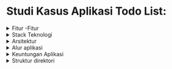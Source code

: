 # Studi Kasus Aplikasi Todo List:


<details>
<summary> Fitur -Fitur</summary>

- Autentikasi pengguna (login dan register)
- Penambahan, pengeditan, dan penghapusan todo
- Pencarian todo berdasarkan kategori
- Penandai todo sebagai selesai atau belum selesai
- Penambahan kategori todo
- Pencarian todo berdasarkan tanggal
- Notifikasi email saat todo mendekati batas waktu

</details>

<details>
<summary> Stack Teknologi </summary>

- Backend: Python dengan framework Flask dan database MySQL
- Frontend: HTML, CSS (menggunakan framework Tailwind) dan JavaScript (menggunakan framework Vue.js)
</details>
<details>
<summary> Arsitektur</summary>

- Penggunaan REST API untuk komunikasi antara backend dan frontend
- Penggunaan JWT untuk autentikasi dan validasi token
- Penyimpanan data todo dan kategori todo dalam database MySQL
</details>
<details>
<summary>Alur aplikasi</summary>

- Pengguna melakukan registrasi atau login
- Pengguna dapat menambah, mengedit, dan menghapus todo sesuai dengan kategori yang telah ditentukan
- Pengguna dapat menandai todo sebagai selesai atau belum selesai
- Pengguna dapat menambah kategori todo
- Pengguna dapat mencari todo berdasarkan tanggal dan kategori
- Pengguna akan menerima notifikasi email saat todo mendekati batas waktu
</details>

<details>
<summary>Keuntungan Aplikasi</summary>

- Membantu pengguna untuk mengelola todo dengan lebih efisien dan efektif
- Pengguna dapat mengatur todo sesuai dengan kategori yang telah ditentukan
- Pengguna dapat menandai todo sebagai selesai atau belum selesai
- Pengguna dapat menambah kategori todo
- Pengguna dapat mencari todo berdasarkan tanggal dan kategori
- Pengguna akan menerima notifikasi email saat todo mendekati batas waktu
</details>

<details>
<summary>Struktur direktori </summary>

- |-- backend/
- |   |-- app.py
- |   |-- config.py
- |   |-- database.py
- |   |-- models.py
- |   |-- controllers/
- |       |-- todo_controller.py
- |-- frontend/
- |   |-- index.html
- |   |-- css/
- |   |   |-- tailwind.css
- |   |-- js/
- |       |-- main.js
- |-- README.md
- |-- requirements.txt

</details>
